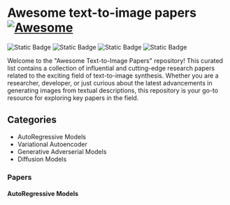 # Awesome text-to-image papers [![Awesome](https://awesome.re/badge.svg)](https://awesome.re)

![Static Badge](https://img.shields.io/badge/text%20to%20image-pink)
![Static Badge](https://img.shields.io/badge/diffuison%20models-%20%23BC8F8F%09%09%09)
![Static Badge](https://img.shields.io/badge/generative%20adverserial-gray%09%09)
![Static Badge](https://img.shields.io/badge/autoregressive-%23DB7093%09%09%09%09)





Welcome to the "Awesome Text-to-Image Papers" repository! This curated list contains a collection of influential and cutting-edge research papers related to the exciting field of text-to-image synthesis. Whether you are a researcher, developer, or just curious about the latest advancements in generating images from textual descriptions, this repository is your go-to resource for exploring key papers in the field.

## Categories

- AutoRegressive Models
- Variational Autoencoder
- Generative Adverserial Models
- Diffusion Models

### Papers

#### AutoRegressive Models



